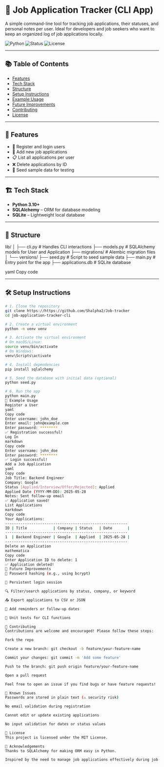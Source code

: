 # 📄 Job Application Tracker (CLI App)

A simple command-line tool for tracking job applications, their statuses, and personal notes per user. Ideal for developers and job seekers who want to keep an organized log of job applications locally.

![Python](https://img.shields.io/badge/python-3.10+-blue)
![Status](https://img.shields.io/badge/status-active-brightgreen)
![License](https://img.shields.io/badge/license-MIT-lightgrey)

---

## 📚 Table of Contents
- [Features](#-features)
- [Tech Stack](#-tech-stack)
- [Structure](#-structure)
- [Setup Instructions](#-setup-instructions)
- [Example Usage](#-example-usage)
- [Future Improvements](#-future-improvements)
- [Contributing](#-contributing)
- [License](#-license)

---

## 🚀 Features

- 🔐 Register and login users
- 📝 Add new job applications
- 📋 List all applications per user
- ❌ Delete applications by ID
- 🌱 Seed sample data for testing

---

## 🏗️ Tech Stack

- **Python 3.10+**
- **SQLAlchemy** – ORM for database modeling
- **SQLite** – Lightweight local database

---

## 📁 Structure

lib/
│
├── cli.py # Handles CLI interactions
├── models.py # SQLAlchemy models for User and Application
├── migrations/ # Alembic migration files
│ └── versions/
├── seed.py # Script to seed sample data
├── main.py # Entry point for the app
├── applications.db # SQLite database

yaml
Copy code

---

## 🛠️ Setup Instructions

```bash
# 1. Clone the repository
git clone https://https://github.com/Shalpha2/Job-tracker
cd job-application-tracker-cli

# 2. Create a virtual environment
python -m venv venv

# 3. Activate the virtual environment
# On macOS/Linux:
source venv/bin/activate
# On Windows:
venv\Scripts\activate

# 4. Install dependencies
pip install sqlalchemy

# 5. Seed the database with initial data (optional)
python seed.py

# 6. Run the app
python main.py
🧪 Example Usage
Register a User
yaml
Copy code
Enter username: john_doe
Enter email: john@example.com
Enter password: ********
✅ Registration successful!
Log In
markdown
Copy code
Enter username: john_doe
Enter password: ********
✅ Login successful!
Add a Job Application
yaml
Copy code
Job Title: Backend Engineer
Company: Google
Status [Applied/Interview/Offer/Rejected]: Applied
Applied Date (YYYY-MM-DD): 2025-05-28
Notes: Sent follow-up email
✅ Application saved!
List Applications
markdown
Copy code
Your Applications:
--------------------------------------------------------
ID | Title            | Company | Status   | Date       |
--------------------------------------------------------
1  | Backend Engineer | Google  | Applied  | 2025-05-28 |
--------------------------------------------------------
Delete an Application
mathematica
Copy code
Enter Application ID to delete: 1
✅ Application deleted!
🔮 Future Improvements
🔐 Password hashing (e.g., using bcrypt)

📌 Persistent login session

🔍 Filter/search applications by status, company, or keyword

📤 Export applications to CSV or JSON

📅 Add reminders or follow-up dates

🧪 Unit tests for CLI functions

🤝 Contributing
Contributions are welcome and encouraged! Please follow these steps:

Fork the repo

Create a new branch: git checkout -b feature/your-feature-name

Commit your changes: git commit -m 'Add some feature'

Push to the branch: git push origin feature/your-feature-name

Open a pull request

Feel free to open an issue if you find bugs or have feature requests!

🐛 Known Issues
Passwords are stored in plain text (⚠️ security risk)

No email validation during registration

Cannot edit or update existing applications

No input validation for dates or status values

📄 License
This project is licensed under the MIT License.

🙌 Acknowledgements
Thanks to SQLAlchemy for making ORM easy in Python.

Inspired by the need to manage job applications effectively during job hunting.